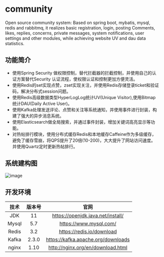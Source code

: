 # community
Open source community system: 
Based on spring boot, mybatis, mysql, redis and rabbitmq, it realizes basic registration, login, posting Comments, likes, replies, concerns, private messages, system notifications, user settings and other modules, 
while achieving website UV and dau data statistics.
## 功能简介
* 使用Spring Security 做权限控制，替代拦截器的拦截控制，并使用自己的认证方案替代Security 认证流程，使权限认证和控制更加方便灵活。
* 使用Redis的set实现点赞，zset实现关注，并使用Redis存储登录ticket和验证码，解决分布式session问题。
* 使用Redis高级数据类型HyperLogLog统计UV(Unique Visitor),使用Bitmap统计DAU(Daily Active User)。
* 使用Kafka处理发送评论、点赞和关注等系统通知，并使用事件进行封装，构建了强大的异步消息系统。
* 使用Elasticsearch做全局搜索，并通过事件封装，增加关键词高亮显示等功能。
* 对热帖排行模块，使用分布式缓存Redis和本地缓存Caffeine作为多级缓存，避免了缓存雪崩，将QPS提升了20倍(10-200)，大大提升了网站访问速度。并使用Quartz定时更新热帖排行。

## 系统建构图
![image](https://user-images.githubusercontent.com/63488829/183834262-21679adc-69c7-4987-a813-d8bcc0618eb3.png)

## 开发环境
|      技术      |           版本号            |                             官网                             |
| :------------: | :-----------------------: | :----------------------------------------------------------: |
| JDK  | 11 |	 https://openjdk.java.net/install/ |
| Mysql | 5.7 | 	https://www.mysql.com/ |
| Redis | 3.2 |	https://redis.io/download |
| Kafka |	2.3.0	 | https://kafka.apache.org/downloads |
| nginx |	1.10 |	http://nginx.org/en/download.html |

